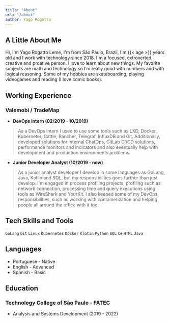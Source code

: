 ```yaml
---
title: "About"
url: "/about"
author: Yago Rogatto
---
```


## A Little About Me
Hi, I'm Yago Rogatto Leme, I'm from São Paulo, Brazil, I'm {{< age >}} years old and I work with technology since 2018. I'm a focused, extroverted, creative and proative person. I love to learn about new things. My favorite subjects are math and technology so I’m really good with numbers and with logical reasoning. Some of my hobbies are skateboarding, playing videogames and reading (I love comic books).

## Working Experience

### Valemobi / TradeMap
* __DevOps Intern (02/2019 - 10/2019)__

> As a DevOps intern I used to use some tools such as LXD, Docker, Kuberneter, Cattle, Rancher, Telegraf, InfluxDB and Git. Additionally, developed solutions for internal ChatOps, GitLab CI/CD solutions, performance monitors and indicators and also eventually help with development and production environments problems.

* __Junior Developer Analyst (10/2019 - now)__

> As a junior analyst developer I develop in some languages as GoLang, Java, Kotlin and SQL, but my responsibilities goes further than just develop. I'm engaged in process profiling projects, profiling such as network connection, processing time and query executions using tools as WireShark and YourKit. I also keeped some of my DevOps responsibilities, such as working with containerization and helping people all around the office with it too.

## Tech Skills and Tools
```GoLang``` ```Git``` ```Linux``` ```Kubernetes``` ```Docker``` ```Klotin``` ```Python``` ```SQL``` ```C#``` ```HTML``` ```Java```

## Languages
- Portuguese - Native
- English - Advanced
- Spanish - Basic

## Education
### Technology College of São Paulo - FATEC
- Analysis and Systems Development (2019 - 2022)